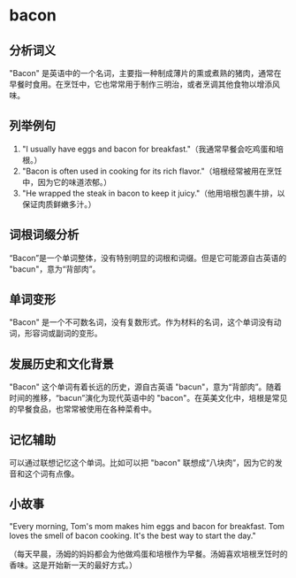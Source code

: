 # bacon

## 分析词义

  

"Bacon" 是英语中的一个名词，主要指一种制成薄片的熏或煮熟的猪肉，通常在早餐时食用。在烹饪中，它也常常用于制作三明治，或者烹调其他食物以增添风味。

  

## 列举例句

  

1.  "I usually have eggs and bacon for breakfast."（我通常早餐会吃鸡蛋和培根。）
2.  "Bacon is often used in cooking for its rich flavor."（培根经常被用在烹饪中，因为它的味道浓郁。）
3.  "He wrapped the steak in bacon to keep it juicy."（他用培根包裹牛排，以保证肉质鲜嫩多汁。）

  

## 词根词缀分析

  

“Bacon”是一个单词整体，没有特别明显的词根和词缀。但是它可能源自古英语的 "bacun"，意为“背部肉”。

  

## 单词变形

  

"Bacon" 是一个不可数名词，没有复数形式。作为材料的名词，这个单词没有动词，形容词或副词的变形。

  

## 发展历史和文化背景

  

"Bacon" 这个单词有着长远的历史，源自古英语 "bacun"，意为“背部肉”。随着时间的推移，“bacun”演化为现代英语中的 "bacon"。在英美文化中，培根是常见的早餐食品，也常常被使用在各种菜肴中。

  

## 记忆辅助

  

可以通过联想记忆这个单词。比如可以把 "bacon" 联想成“八块肉”，因为它的发音和这个词有点像。

  

## 小故事

  

"Every morning, Tom's mom makes him eggs and bacon for breakfast. Tom loves the smell of bacon cooking. It's the best way to start the day."

  

（每天早晨，汤姆的妈妈都会为他做鸡蛋和培根作为早餐。汤姆喜欢培根烹饪时的香味。这是开始新一天的最好方式。）
